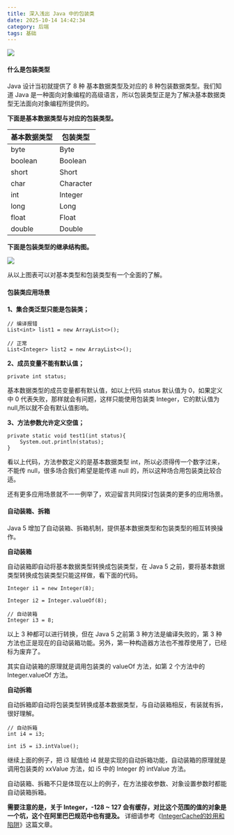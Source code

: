 ```yaml
---
title: 深入浅出 Java 中的包装类
date: 2025-10-14 14:42:34
category: 后端
tags: 基础
---
```


![](http://img.javastack.cn/18-6-5/61544442.jpg)

#### 什么是包装类型

Java 设计当初就提供了 8 种 基本数据类型及对应的 8 种包装数据类型。我们知道 Java 是一种面向对象编程的高级语言，所以包装类型正是为了解决基本数据类型无法面向对象编程所提供的。

**下面是基本数据类型与对应的包装类型。**

基本数据类型 | 包装类型
---|---
byte | Byte
boolean | Boolean
short | Short
char | Character
int | Integer
long | Long
float | Float
double | Double

**下面是包装类型的继承结构图。**

![](http://img.javastack.cn/18-6-5/80489463.jpg)

从以上图表可以对基本类型和包装类型有一个全面的了解。

#### 包装类应用场景

**1、集合类泛型只能是包装类；**

```
// 编译报错
List<int> list1 = new ArrayList<>();

// 正常
List<Integer> list2 = new ArrayList<>();
```

**2、成员变量不能有默认值；**

```
private int status;
```

基本数据类型的成员变量都有默认值，如以上代码 status 默认值为 0，如果定义中 0 代表失败，那样就会有问题，这样只能使用包装类 Integer，它的默认值为 null,所以就不会有默认值影响。

**3、方法参数允许定义空值；**

```
private static void test1(int status){
	System.out.println(status);
}
```

看以上代码，方法参数定义的是基本数据类型 int，所以必须得传一个数字过来，不能传 null，很多场合我们希望是能传递 null 的，所以这种场合用包装类比较合适。

还有更多应用场景就不一一例举了，欢迎留言共同探讨包装类的更多的应用场景。

#### 自动装箱、拆箱

Java 5 增加了自动装箱、拆箱机制，提供基本数据类型和包装类型的相互转换操作。


**自动装箱**

自动装箱即自动将基本数据类型转换成包装类型，在 Java 5 之前，要将基本数据类型转换成包装类型只能这样做，看下面的代码。

```
Integer i1 = new Integer(8);

Integer i2 = Integer.valueOf(8);

// 自动装箱
Integer i3 = 8;
```

以上 3 种都可以进行转换，但在 Java 5 之前第 3 种方法是编译失败的，第 3 种方法也正是现在的自动装箱功能。另外，第一种构造器方法也不推荐使用了，已经标为废弃了。

其实自动装箱的原理就是调用包装类的 valueOf 方法，如第 2 个方法中的 Integer.valueOf 方法。

**自动拆箱**

自动拆箱即自动将包装类型转换成基本数据类型，与自动装箱相反，有装就有拆，很好理解。

```
// 自动拆箱
int i4 = i3;

int i5 = i3.intValue();
```

继续上面的例子，把 i3 赋值给 i4 就是实现的自动拆箱功能，自动装箱的原理就是调用包装类的 xxValue 方法，如 i5 中的 Integer 的 intValue 方法。

自动装箱、拆箱不只是体现在以上的例子，在方法接收参数、对象设置参数时都能自动装箱拆箱。

**需要注意的是，关于 Integer，-128 ~ 127 会有缓存，对比这个范围的值的对象是一个坑，这个在阿里巴巴规范中也有提及。** 详细请参考《[IntegerCache的妙用和陷阱](https://mp.weixin.qq.com/s/PnVkrMzYeOiepPKjl4MKVA)》这篇文章。

